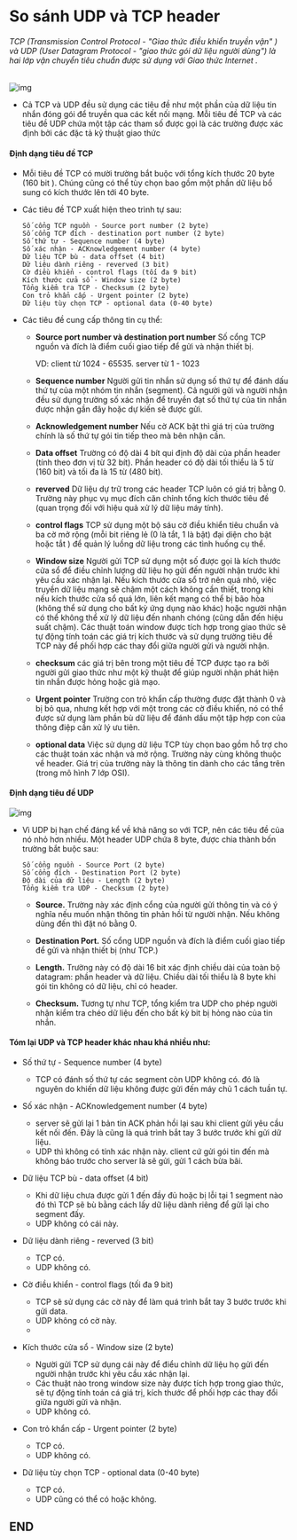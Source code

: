 # So sánh UDP và TCP header

###### TCP (Transmission Control Protocol - "Giao thức điều khiển truyền vận" ) và UDP (User Datagram Protocol - "giao thức gói dữ liệu người dùng")  là hai lớp vận chuyển tiêu chuẩn được sử dụng với Giao thức Internet .

![img](https://www.lifewire.com/thmb/uw63pSPbgC9daiNgY5aXwXxF2aE=/768x0/filters:no_upscale():max_bytes(150000):strip_icc():format(webp)/tcp-header-56a1adc85f9b58b7d0c1a24f.png)

- Cả TCP và UDP đều sử dụng các tiêu đề  như một phần của dữ liệu tin nhắn đóng gói để truyền qua các kết nối mạng. Mỗi tiêu đề TCP và các tiêu đề UDP chứa một tập các tham số được gọi là các trường  được xác định bởi các đặc tả kỹ thuật giao thức
#### Định dạng tiêu đề TCP
- Mỗi tiêu đề TCP có mười trường bắt buộc với tổng kích thước 20 byte (160 bit ). Chúng cũng có thể tùy chọn bao gồm một phần dữ liệu bổ sung có kích thước lên tới 40 byte.

- Các tiêu đề TCP xuất hiện theo trình tự sau:

      Số cổng TCP nguồn - Source port number (2 byte)
      Số cổng TCP đích - destination port number (2 byte)
      Số thứ tự - Sequence number (4 byte)
      Số xác nhận - ACKnowledgement number (4 byte)
      Dữ liệu TCP bù - data offset (4 bit)
      Dữ liệu dành riêng - reverved (3 bit)
      Cờ điều khiển - control flags (tối đa 9 bit)
      Kích thước cửa sổ - Window size (2 byte)
      Tổng kiểm tra TCP - Checksum (2 byte)
      Con trỏ khẩn cấp - Urgent pointer (2 byte)
      Dữ liệu tùy chọn TCP - optional data (0-40 byte)
      
- Các tiêu đề cung cấp thông tin cụ thể:

  - **Source port number và destination port number** Số cổng TCP nguồn và đích là điểm cuối giao tiếp để gửi và nhận thiết bị.
  
    VD: client từ 1024 - 65535. server từ 1 - 1023

  - **Sequence number** Người gửi tin nhắn sử dụng số thứ tự để đánh dấu thứ tự của một nhóm tin nhắn (segment).  Cả người gửi và người nhận đều sử dụng trường số xác nhận  để truyền đạt số thứ tự của tin nhắn được nhận gần đây hoặc dự kiến sẽ được gửi.
  
  - **Acknowledgement number** Nếu cờ ACK bật thì giá trị của trường chính là số thứ tự gói tin tiếp theo mà bên nhận cần.
  
  - **Data offset** Trường có độ dài 4 bít qui định độ dài của phần header (tính theo đơn vị từ 32 bít). Phần header có độ dài tối thiểu là 5 từ (160 bit) và tối đa là 15 từ (480 bít).

  - **reverved** Dữ liệu dự trữ trong các header TCP luôn có giá trị bằng 0. Trường này phục vụ mục đích căn chỉnh tổng kích thước tiêu đề (quan trọng đối với hiệu quả xử lý dữ liệu máy tính).
  
  - **control flags** TCP sử dụng một bộ sáu cờ điều khiển tiêu chuẩn và ba cờ mở rộng (mỗi bit riêng lẻ (0 là tắt, 1 là bật) đại diện cho bật hoặc tắt ) để quản lý luồng dữ liệu trong các tình huống cụ thể.

  - **Window size** Người gửi TCP sử dụng một số được gọi là kích thước cửa sổ để điều chỉnh lượng dữ liệu họ gửi đến người nhận trước khi yêu cầu xác nhận lại. Nếu kích thước cửa sổ trở nên quá nhỏ, việc truyền dữ liệu mạng sẽ chậm một cách không cần thiết, trong khi nếu kích thước cửa sổ quá lớn, liên kết mạng có thể bị bão hòa (không thể sử dụng cho bất kỳ ứng dụng nào khác) hoặc người nhận có thể không thể xử lý dữ liệu đến nhanh chóng (cũng dẫn đến hiệu suất chậm). Các thuật toán window được tích hợp trong giao thức sẽ tự động tính toán các giá trị kích thước và sử dụng trường tiêu đề TCP này để phối hợp các thay đổi giữa người gửi và người nhận.
  
  - **checksum** các giá trị bên trong một tiêu đề TCP được tạo ra bởi người gửi giao thức như một kỹ thuật để giúp người nhận phát hiện tin nhắn được hỏng hoặc giả mạo.
  
  - **Urgent pointer** Trường con trỏ khẩn cấp thường được đặt thành 0 và bị bỏ qua, nhưng kết hợp với một trong các cờ điều khiển, nó có thể được sử dụng làm phần bù dữ liệu để đánh dấu một tập hợp con của thông điệp cần xử lý ưu tiên.
  
  - **optional data** Việc sử dụng dữ liệu TCP tùy chọn bao gồm hỗ trợ cho các thuật toán xác nhận và mở rộng. Trường này cùng không thuộc về header. Giá trị của trường này là thông tin dành cho các tầng trên (trong mô hình 7 lớp OSI).
   
#### Định dạng tiêu đề UDP

![img](https://www.gatevidyalay.com/wp-content/uploads/2018/10/UDP-Header.png)
- Vì UDP bị hạn chế đáng kể về khả năng so với TCP, nên các tiêu đề của nó nhỏ hơn nhiều. Một header UDP chứa 8 byte, được chia thành bốn trường bắt buộc sau:

      Số cổng nguồn - Source Port (2 byte)
      Số cổng đích - Destination Port (2 byte)
      Độ dài của dữ liệu - Length (2 byte)
      Tổng kiểm tra UDP - Checksum (2 byte)
  
  - **Source.** Trường này xác định cổng của người gửi thông tin và có ý nghĩa nếu muốn nhận thông
tin phản hồi từ người nhận. Nếu không dùng đến thì đặt nó bằng 0.

  - **Destination Port.** Số cổng UDP nguồn và đích là điểm cuối giao tiếp để gửi và nhận thiết bị (như TCP.)
  
  - **Length.** Trường này có độ dài 16 bit xác định chiều dài của toàn bộ datagram: phần header và dữ liệu. Chiều dài tối thiểu là 8 byte khi gói tin không có dữ liệu, chỉ có header.

  - **Checksum.** Tương tự như TCP, tổng kiểm tra UDP  cho phép người nhận kiểm tra chéo dữ liệu đến cho bất kỳ bit bị hỏng nào của tin nhắn.

#### Tóm lại UDP và TCP header khác nhau khá nhiều như:


- Số thứ tự - Sequence number (4 byte) 
  - TCP có đánh số thứ tự các segment còn UDP không có. đó là nguyên do khiến dữ liệu không được gửi đến máy chủ 1 cách tuần tự.
  
- Số xác nhận - ACKnowledgement number (4 byte)
  - server sẽ gửi lại 1 bản tin ACK phản hồi lại sau khi client gửi yêu cầu kết nối đến. Đây là cũng là quá trình bắt tay 3 bước trước khi gửi dữ liệu.
  - UDP thì không có tính xác nhận này. client cứ gửi gói tin đến mà không báo trước cho server là sẽ gửi, gửi 1 cách bừa bãi.
  
- Dữ liệu TCP bù - data offset (4 bit)
  - Khi dữ liệu chưa được gửi 1 đến đầy đủ hoặc bị lỗi tại 1 segment nào đó thì TCP sẽ bù bằng cách lấy dữ liệu dành riêng để gửi lại cho segment đấy.  
  - UDP không có cái này.
  
- Dữ liệu dành riêng - reverved (3 bit)
  - TCP có.
  - UDP không có.
  
- Cờ điều khiển - control flags (tối đa 9 bit)
  - TCP sẽ sử dụng các cờ này để làm quá trình bắt tay 3 bước trước khi gửi data.
  - UDP không có cờ này. 
  - 
- Kích thước cửa sổ - Window size (2 byte)
  - Người gửi TCP sử dụng cái này để điểu chỉnh dữ liệu họ gửi đến người nhận trước khi yêu cầu xác nhận lại. 
  - Các thuật nào trong window size này được tích hợp trong giao thức, sẽ tự động tính toán cá giá trị, kích thước để phối hợp các thay đổi giữa người gửi và nhận.
  - UDP không có.

- Con trỏ khẩn cấp - Urgent pointer (2 byte)
  - TCP có.
  - UDP không có.
  
- Dữ liệu tùy chọn TCP - optional data (0-40 byte)
  - TCP có.
  - UDP cũng có thể có hoặc không.
  
## END
